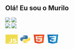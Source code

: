 ## Olá! Eu sou o Murilo

<div>
  <a href="https://www.linkedin.com/in/murilosegger/" target="_blank"><img src="https://img.shields.io/badge/-LinkedIn-%230077B5?style=for-the-badge&logo=linkedin&logoColor=white" target="_blank"></a>
  <a href = "muriloo.segger@gmail.com"><img src="https://img.shields.io/badge/-Gmail-%23333?style=for-the-badge&logo=gmail&logoColor=white" target="_blank"></a> 
</div>

<div align="left">    
  <img height="150em" src="https://github-readme-stats.vercel.app/api?username=murilosegger&show_icons=true&theme=dracula&include_all_commits=true&count_private=true&nocache=3"/>
  <img height="150em" src="https://github-readme-stats.vercel.app/api/top-langs/?username=murilosegger&layout=compact&langs_count=7&theme=dracula&nocache=3"/>
</div>

<div style="display: inline_block"><br>
  <img align="center" alt="Js" height="30" width="40" src="https://raw.githubusercontent.com/devicons/devicon/master/icons/javascript/javascript-plain.svg">
  <img align="center" alt="Py" height="30" width="40" src="https://raw.githubusercontent.com/devicons/devicon/master/icons/python/python-original.svg">
  <img align="center" alt="HTML" height="30" width="40" src="https://raw.githubusercontent.com/devicons/devicon/master/icons/html5/html5-original.svg">
  <img align="center" alt="CSS" height="30" width="40" src="https://raw.githubusercontent.com/devicons/devicon/master/icons/css3/css3-original.svg">
</div>
